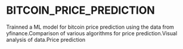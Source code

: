 # BITCOIN_PRICE_PREDICTION
Trainned a ML model for bitcoin price prediction using the data from yfinance.Comparison of various algorithms for price prediction.Visual analysis of data.Price prediction
